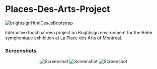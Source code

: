 # Places-Des-Arts-Project

![brightsignHtmlCssJsBootstrap](https://user-images.githubusercontent.com/49698792/181840119-c70f9a73-b90d-4d35-ad80-8566921afdfc.png)

Interactive touch screen project on Brightsign environment for the Bébé symphonique exhibition at La Place des Arts of Montreal.

### Screenshots

<p align="center">
  <img src="https://user-images.githubusercontent.com/49698792/181842520-c5850660-70a2-4a9f-9192-65988eab2ba5.PNG" alt="Screenshot">
  <img src="https://user-images.githubusercontent.com/49698792/181842526-d8e1c621-3366-4df8-829c-1551a5d501bd.PNG" alt="Screenshot">
  <img src="https://user-images.githubusercontent.com/49698792/181842532-a520bcd4-e57a-488a-bad7-ddd4a82c589d.PNG" alt="Screenshot">
</p>


 
